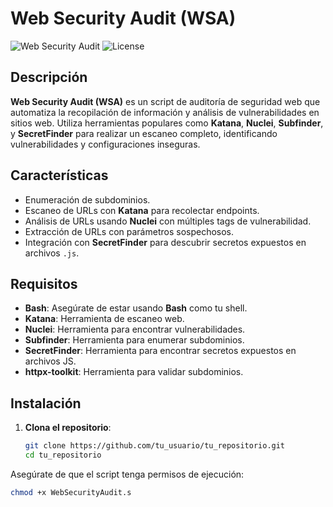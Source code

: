 # Web Security Audit (WSA)

![Web Security Audit](https://img.shields.io/badge/version-1.0.0-blue.svg) ![License](https://img.shields.io/badge/license-MIT-green.svg)

## Descripción

**Web Security Audit (WSA)** es un script de auditoría de seguridad web que automatiza la recopilación de información y análisis de vulnerabilidades en sitios web. Utiliza herramientas populares como **Katana**, **Nuclei**, **Subfinder**, y **SecretFinder** para realizar un escaneo completo, identificando vulnerabilidades y configuraciones inseguras.

## Características

- Enumeración de subdominios.
- Escaneo de URLs con **Katana** para recolectar endpoints.
- Análisis de URLs usando **Nuclei** con múltiples tags de vulnerabilidad.
- Extracción de URLs con parámetros sospechosos.
- Integración con **SecretFinder** para descubrir secretos expuestos en archivos `.js`.

## Requisitos

- **Bash**: Asegúrate de estar usando **Bash** como tu shell.
- **Katana**: Herramienta de escaneo web.
- **Nuclei**: Herramienta para encontrar vulnerabilidades.
- **Subfinder**: Herramienta para enumerar subdominios.
- **SecretFinder**: Herramienta para encontrar secretos expuestos en archivos JS.
- **httpx-toolkit**: Herramienta para validar subdominios.

## Instalación

1. **Clona el repositorio**:

   ```bash
   git clone https://github.com/tu_usuario/tu_repositorio.git
   cd tu_repositorio
   ```
Asegúrate de que el script tenga permisos de ejecución:

   ```bash
   chmod +x WebSecurityAudit.s
   ```
   
